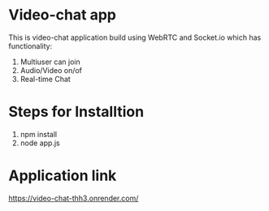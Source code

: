 # Video-chat app
This is video-chat application build using WebRTC and Socket.io which has functionality:
1) Multiuser can join
2) Audio/Video on/of
3) Real-time Chat 

# Steps for Installtion
1) npm install
2) node app.js

# Application link
https://video-chat-thh3.onrender.com/
